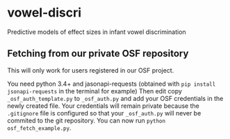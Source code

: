 # vowel-discri
Predictive models of effect sizes in infant vowel discrimination

## Fetching from our private OSF repository

This will only work for users registered in our OSF project.

You need python 3.4+ and jasonapi-requests (obtained with `pip install jsonapi-requests` in the terminal for example)
Then edit copy `_osf_auth_template.py` to `_osf_auth.py` and add your OSF credentials in the newly created file. Your credentials will remain private because the `.gitignore` file is configured so that your `_osf_auth.py` will never be commited to the git repository.
You can now run `python osf_fetch_example.py`.
